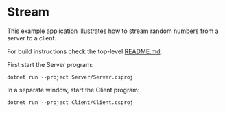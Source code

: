 # Stream

This example application illustrates how to stream random numbers from a server to a client.

For build instructions check the top-level [README.md](../README.md#building).

First start the Server program:

```shell
dotnet run --project Server/Server.csproj
```

In a separate window, start the Client program:

```shell
dotnet run --project Client/Client.csproj
```

